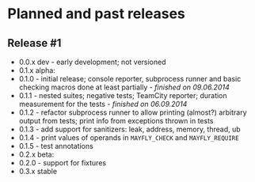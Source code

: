 # Planned and past releases

## Release #1

* 0.0.x dev - early development; not versioned
* 0.1.x alpha:
 * 0.1.0 - initial release; console reporter, subprocess runner and basic checking macros done at least partially - *finished on 09.06.2014*
 * 0.1.1 - nested suites; negative tests; TeamCity reporter; duration measurement for the tests - *finished on 06.09.2014*
 * 0.1.2 - refactor subprocess runner to allow printing (almost?) arbitrary output from tests; print info from exceptions thrown in tests
 * 0.1.3 - add support for sanitizers: leak, address, memory, thread, ub
 * 0.1.4 - print values of operands in `MAYFLY_CHECK` and `MAYFLY_REQUIRE`
 * 0.1.5 - test annotations
* 0.2.x beta:
 * 0.2.0 - support for fixtures
* 0.3.x stable
